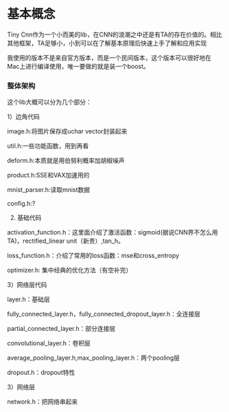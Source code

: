 # 基本概念

Tiny Cnn作为一个小而美的lib，在CNN的浪潮之中还是有TA的存在价值的。相比其他框架，TA足够小，小到可以在了解基本原理后快速上手了解和应用实现

我使用的版本不是来自官方版本，而是一个民间版本，这个版本可以很好地在Mac上进行编译使用，唯一要做的就是装一个boost。

### 整体架构

这个lib大概可以分为几个部分：

1）边角代码

image.h:将图片保存成uchar vector封装起来

util.h:一些功能函数，用到再看

deform.h:本质就是用伯努利概率加胡椒噪声

product.h:SSE和VAX加速用的

mnist_parser.h:读取mnist数据

config.h:?

2) 基础代码

activation_function.h：这里面介绍了激活函数：sigmoid(据说CNN界不怎么用TA)，rectified_linear unit（新贵）,tan_h。

loss_function.h：介绍了常用的loss函数：mse和cross_entropy

optimizer.h: 集中经典的优化方法（有空补完）

3）网络层代码

layer.h：基础层

fully_connected_layer.h，fully_connected_dropout_layer.h：全连接层

partial_connected_layer.h：部分连接层

convolutional_layer.h：卷积层

average_pooling_layer.h,max_pooling_layer.h：两个pooling层

dropout.h：dropout特性

3）网络层

network.h：把网络串起来
